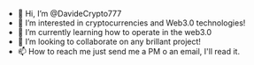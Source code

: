 - 👋 Hi, I’m @DavideCrypto777
- 👀 I’m interested in cryptocurrencies and Web3.0 technologies!
- 🌱 I’m currently learning how to operate in the web3.0
- 💞️ I’m looking to collaborate on any brillant project!
- 📫 How to reach me just send me a PM o an email, I'll read it.

<!---
DavideCrypto777/DavideCrypto777 is a ✨ special ✨ repository because its `README.md` (this file) appears on your GitHub profile.
You can click the Preview link to take a look at your changes.
--->
